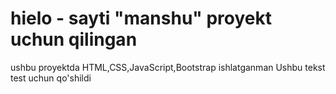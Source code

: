 # hielo - sayti "manshu" proyekt uchun qilingan
ushbu proyektda HTML,CSS,JavaScript,Bootstrap ishlatganman
Ushbu tekst test uchun qo'shildi